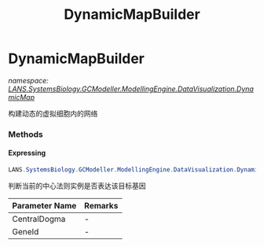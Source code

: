 ﻿---
title: DynamicMapBuilder
---

# DynamicMapBuilder
_namespace: [LANS.SystemsBiology.GCModeller.ModellingEngine.DataVisualization.DynamicMap](N-LANS.SystemsBiology.GCModeller.ModellingEngine.DataVisualization.DynamicMap.html)_

构建动态的虚拟细胞内的网络

### Methods

#### Expressing
```csharp
LANS.SystemsBiology.GCModeller.ModellingEngine.DataVisualization.DynamicMap.DynamicMapBuilder.Expressing(LANS.SystemsBiology.GCModeller.ModellingEngine.EngineSystem.ObjectModels.Module.CentralDogmaInstance.CentralDogma,System.String)
```
判断当前的中心法则实例是否表达该目标基因

|Parameter Name|Remarks|
|--------------|-------|
|CentralDogma|-|
|GeneId|-|





